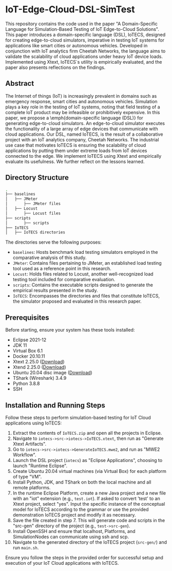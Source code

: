 # IoT-Edge-Cloud-DSL-SimTest

This repository contains the code used in the paper "A Domain-Specific Language for Simulation-Based Testing of IoT Edge-to-Cloud Solutions". This paper introduces a domain-specific language (DSL), IoTECS, designed for creating edge-to-cloud simulators, imperative in testing IoT systems for applications like smart cities or autonomous vehicles. Developed in conjunction with IoT analytics firm Cheetah Networks, the language aims to validate the scalability of cloud applications under heavy IoT device loads. Implemented using Xtext, IoTECS`s utility is empirically evaluated, and the paper also presents reflections on the findings.

## Abstract

The Internet of things (IoT) is increasingly prevalent in domains such as emergency response, smart cities and autonomous vehicles. Simulation plays a key role in the testing of IoT systems, noting that field testing of a complete IoT product may be infeasible or prohibitively expensive. In this paper, we propose a \emph{domain-specific language (DSL)} for generating edge-to-cloud simulators. An edge-to-cloud simulator executes the functionality of a large array of edge devices that communicate with cloud applications. Our DSL, named IoTECS, is the result of a collaborative project with an IoT analytics company, Cheetah Networks. 
The industrial use case that motivates IoTECS is ensuring the scalability of cloud applications by putting them under extreme loads from IoT devices connected to the edge. We implement IoTECS using Xtext and empirically evaluate its usefulness. We further reflect on the lessons learned.

## Directory Structure

```bash
.
├── baselines
│   ├── JMeter
│       ├── JMeter files
│   ├── Locust
│       ├── Locust files
├── scripts
│       ├── scripts
├── IoTECS
│   ├── IoTECS directories

```

The directories serve the following purposes:

- `baselines`: Hosts benchmark load testing simulators employed in the comparative analysis of this study.
- `JMeter`: Contains files pertaining to JMeter, an established load testing tool used as a reference point in this research.
- `Locust`: Holds files related to Locust, another well-recognized load testing tool included for comparative evaluation.
- `scripts`: Contains the executable scripts designed to generate the empirical results presented in the study.
- `IoTECS`: Encompasses the directories and files that constitute IoTECS, the simulator proposed and evaluated in this research paper.

## Prerequisites

Before starting, ensure your system has these tools installed:

- Eclipse 2021-12
- JDK 11
- Virtual Box 6.1
- Docker 20.10.11
- Xtext 2.25.0 ([Download](https://www.eclipse.org/Xtext/))
- Xtend 2.25.0 ([Download](https://www.eclipse.org/Xtend/))
- Ubuntu 20.04 disc image ([Download](https://ubuntu.com/download/desktop))
- TShark (Wireshark) 3.4.9
- Python 3.8.8
- SSH

## Installation and Running Steps

Follow these steps to perform simulation-based testing for IoT Cloud applications using IoTECS:

1. Extract the contents of `IoTECS.zip` and open all the projects in Eclipse.
2. Navigate to `iotecs->src->iotecs->IoTECS.xtext`, then run as "Generate Xtext Artifacts".
3. Go to `iotecs->src->iotecs->GenerateIoTECS.mwe2`, and run as "MWE2 Workflow".
4. Launch the DSL project (`iotecs`) as "Eclipse Applications", choosing to launch "Runtime Eclipse".
5. Create Ubuntu 20.04 virtual machines (via Virtual Box) for each platform of type "VM".
6. Install Python, JDK, and TShark on both the local machine and all remote platforms.
7. In the runtime Eclipse Platform, create a new Java project and a new file with an "iot" extension (e.g., `test.iot`). If asked to convert 'test' to an Xtext project, select "yes". Input the specific instance of the conceptual model for IoTECS according to the grammar or use the provided demonstration IoTECS project and modify it as necessary.
8. Save the file created in step 7. This will generate code and scripts in the "src-gen" directory of the project (e.g., `test->src-gen`).
9. Install OpenSSH and ensure that localhost, Platforms, and SimulationNodes can communicate using ssh and scp.
10. Navigate to the generated directory of the IoTECS project (`src-gen/`) and run `main.sh`.

Ensure you follow the steps in the provided order for successful setup and execution of your IoT Cloud applications with IoTECS.
